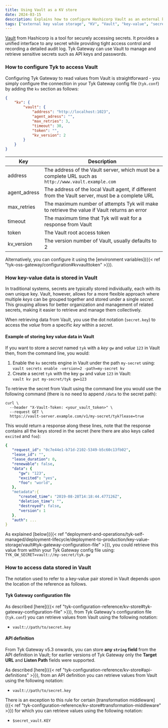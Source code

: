 ```yaml
---
title: Using Vault as a KV store
date: 2024-03-15
description: Explains how to configure Hashicorp Vault as an external key-value store
tags: ["external key value storage", "KV", "Vault", "key-value", "secrets", "configuration", "secure"]
---
```


[Vault](https://vaultproject.io) from Hashicorp is a tool for securely accessing secrets. It provides a unified interface to any secret while providing tight access control and recording a detailed audit log. Tyk Gateway can use Vault to manage and retrieve sensitive secrets such as API keys and passwords.

### How to configure Tyk to access Vault
Configuring Tyk Gateway to read values from Vault is straightforward - you simply configure the connection in your Tyk Gateway config file (`tyk.conf`) by adding the `kv` section as follows:

``` json
{
    "kv": {
        "vault": {
            "address": "http://localhost:1023",
            "agent_adress": "",
            "max_retries": 3,
            "timeout": 30,
            "token": "",
            "kv_version": 2
        }
    }
}
```

| Key          | Description                                                                                            |
|--------------|--------------------------------------------------------------------------------------------------------|
| address      | The address of the Vault server, which must be a complete URL such as `http://www.vault.example.com`   |
| agent_adress | The address of the local Vault agent, if different from the Vault server, must be a complete URL       |
| max_retries  | The maximum number of attempts Tyk will make to retrieve the value if Vault returns an error           |
| timeout      | The maximum time that Tyk will wait for a response from Vault                                          |
| token        | The Vault root access token                                                                            |
| kv_version   | The version number of Vault, usually defaults to 2                                                     |

Alternatively, you can configure it using the [environment variables]({{< ref "tyk-oss-gateway/configuration#kvvaulttoken" >}}).

### How key-value data is stored in Vault
In traditional systems, secrets are typically stored individually, each with its own unique key. Vault, however, allows for a more flexible approach where multiple *keys* can be grouped together and stored under a single *secret*. This grouping allows for better organization and management of related secrets, making it easier to retrieve and manage them collectively.

When retrieving data from Vault, you use the dot notation (`secret.key`) to access the *value* from a specific *key* within a *secret*.

#### Example of storing key value data in Vault
If you want to store a *secret* named `tyk` with a *key* `gw` and *value* `123` in Vault then, from the command line, you would:
1. Enable the `kv` secrets engine in Vault under the path `my-secret` using:  
   `vault secrets enable -version=2 -path=my-secret kv`  
2. Create a secret `tyk` with the key `gw` and value `123` in Vault:  
   `vault kv put my-secret/tyk gw=123` 

To retrieve the secret from Vault using the command line you would use the following command (there is no need to append `/data` to the secret path):
```curl
curl \
  --header "X-Vault-Token: <your_vault_token>" \
  --request GET \
  https://vault-server.example.com/v1/my-secret/tyk?lease=true
```

This would return a response along these lines, note that the response contains all the keys stored in the secret (here there are also keys called `excited` and `foo`):
``` yaml
{
   "request_id": "0c7e44e1-b71d-2102-5349-b5c60c13fb02",
   "lease_id": "",
   "lease_duration": 0,
   "renewable": false,
   "data": {
      "gw": "123",
      "excited": "yes",
      "foo": "world",
   },
   "metadata":{
      "created_time": "2019-08-28T14:18:44.477126Z",
      "deletion_time": "",
      "destroyed": false,
      "version": 1
   },
   "auth": ...
}
```

As explained [below]({{< ref "deployment-and-operations/tyk-self-managed/deployment-lifecycle/deployment-to-production/key-value-storage/vault#tyk-gateway-configuration-file" >}}), you could retrieve this value from within your Tyk Gateway config file using: 
   `TYK_GW_SECRET=vault://my-secret/tyk.gw`

### How to access data stored in Vault
The notation used to refer to a key-value pair stored in Vault depends upon the location of the reference as follows.

#### Tyk Gateway configuration file
As described [here]({{< ref "tyk-configuration-reference/kv-store#tyk-gateway-configuration-file" >}}), from Tyk Gateway's configuration file (`tyk.conf`) you can retrieve values from Vault using the following notation:
 - `vault://path/to/secret.key`

#### API definition
From Tyk Gateway v5.3 onwards, you can store **any `string` field** from the API definition in Vault; for earlier versions of Tyk Gateway only the **Target URL** and **Listen Path** fields were supported. 

As described [here]({{< ref "tyk-configuration-reference/kv-store#api-definitions" >}}), from an API definition you can retrieve values from Vault using the following notation:
 - `vault://path/to/secret.key`

There is an exception to this rule for certain [transformation middleware]({{< ref "tyk-configuration-reference/kv-store#transformation-middleware" >}}) for which you can retrieve values using the following notation:
 - `$secret_vault.KEY`
